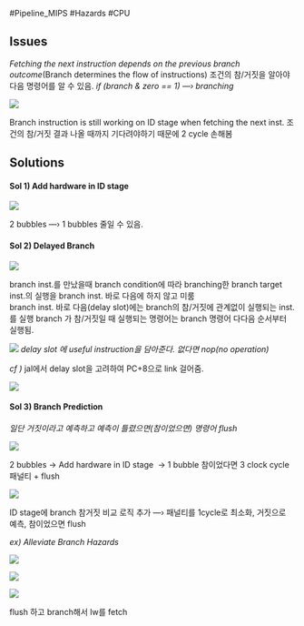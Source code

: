 #Pipeline_MIPS #Hazards #CPU 

## Issues

*Fetching the next instruction depends on the previous branch outcome*(Branch determines the flow of instructions) 조건의 참/거짓을 알아야 다음 명령어를 알 수 있음.
*if (branch & zero == 1) —› branching*

![](https://blog.kakaocdn.net/dn/bo9Sjy/btrBTAxeAxv/P14KU2KfNZSdu5XiNfU6y0/img.png)

Branch instruction is still working on ID stage when fetching the next inst.
조건의 참/거짓 결과 나올 때까지 기다려야하기 때문에 2 cycle 손해봄

## Solutions

#### Sol 1) Add hardware in ID stage

![](https://blog.kakaocdn.net/dn/852TZ/btrBSl8GJuf/8SZQkzKU2AKkWAAScobsK1/img.png)

2 bubbles —› 1 bubbles 줄일 수 있음.

#### Sol 2) Delayed Branch

![](https://blog.kakaocdn.net/dn/G3QGH/btrBR9m5RhG/LcedMKsQpvK3Fkvys4x8S0/img.png)

branch inst.를 만났을때 branch condition에 따라 branching한 branch target inst.의 실행을 branch inst. 바로 다음에 하지 않고 미룸  
branch inst. 바로 다음(delay slot)에는 branch의 참/거짓에 관계없이 실행되는 inst.를 실행 
branch 가 참/거짓일 때 실행되는 명령어는 branch 명령어 다다음 순서부터 실행됨.

![](https://blog.kakaocdn.net/dn/BpsWH/btrBT4Y49cj/3VMFrWFfpLTKK2lzNbVWK0/img.png)
*delay slot 에 useful instruction을 담아준다. 없다면 nop(no operation)*

*cf )* jal에서 delay slot을 고려하여 PC+8으로 link 걸어줌.

![](https://blog.kakaocdn.net/dn/GaEWE/btrBSl8HEte/gh5aopkXfe0cQryjkLY8N1/img.png)

#### Sol 3) Branch Prediction
*일단 거짓이라고 예측하고 예측이 틀렸으면(참이었으면) 명령어 flush*

![](https://blog.kakaocdn.net/dn/d8eeCb/btrCHNKGet9/JK9lbuovx5lzRMs5xxG9fk/img.png)

2 bubbles -> Add hardware in ID stage  -> 1 bubble
참이었다면 3 clock cycle 패널티 + flush

![](https://blog.kakaocdn.net/dn/69u82/btrCHOitg2E/In2Z1ZhfYQQr7kAKDNOaqk/img.png)

ID stage에 branch 참거짓 비교 로직 추가
—› 패널티를 1cycle로 최소화, 거짓으로 예측, 참이었으면 flush

*ex) Alleviate Branch Hazards*

![](https://blog.kakaocdn.net/dn/qizSf/btrCIHpodB1/z2HbKUwJgUbTyFqIJny8K0/img.png)

![](https://blog.kakaocdn.net/dn/cTfts0/btrCKj8T7In/5SCMKk3tffX9NkIm8Omb7K/img.png)

![](https://blog.kakaocdn.net/dn/bsnipp/btrCH30Niu3/O9G8WTzQTB6MYVKefvHi11/img.png)

flush 하고 branch해서 lw를 fetch